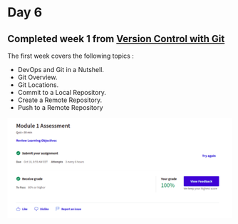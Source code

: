 # Day 6
## Completed week 1 from [**Version Control with Git**](https://www.coursera.org/learn/version-control-with-git/home/welcome)
  The first week covers the following topics :
  * DevOps and Git in a Nutshell.
  * Git Overview.
  * Git Locations.
  * Commit to a Local Repository.
  * Create a Remote Repository.
  * Push to a Remote Repository
    
![week1](/images/week1.png)
